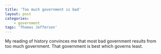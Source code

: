 ```yaml
---
title: 'Too much government is bad'
layout: post
categories:
    - government
tags: 'Thomas Jefferson'
---
```


My reading of history convinces me that most bad government results from too much government. That government is best which governs least.